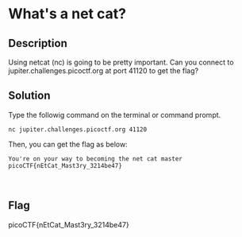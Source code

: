 # What's a net cat?

## Description

Using netcat (nc) is going to be pretty important. Can you connect to jupiter.challenges.picoctf.org at port 41120 to get the flag?

## Solution

Type the followig command on the terminal or command prompt.

```
nc jupiter.challenges.picoctf.org 41120
```
Then, you can get the flag as below:

```
You're on your way to becoming the net cat master
picoCTF{nEtCat_Mast3ry_3214be47}
```
​

## Flag

picoCTF{nEtCat_Mast3ry_3214be47}
